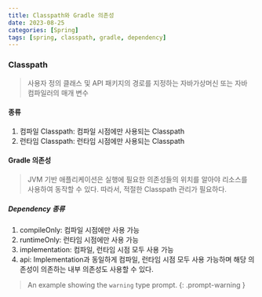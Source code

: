 ```yaml
---
title: Classpath와 Gradle 의존성
date: 2023-08-25
categories: [Spring]
tags: [spring, classpath, gradle, dependency]
---
```


### Classpath
> 사용자 정의 클래스 및 API 패키지의 경로를 지정하는 자바가상머신 또는 자바 컴파일러의 매개 변수

#### 종류
1. 컴파일 Classpath: 컴파일 시점에만 사용되는 Classpath
2. 런타임 Classpath: 런타임 시점에만 사용되는 Classpath

#### Gradle 의존성
> JVM 기반 애플리케이션은 실행에 필요한 의존성들의 위치를 알아야 리소스를 사용하여 동작할 수 있다. 따라서, 적절한 Classpath 관리가 필요하다.

##### Dependency 종류
1. compileOnly: 컴파일 시점에만 사용 가능
2. runtimeOnly: 런타임 시점에만 사용 가능
3. implementation: 컴파일, 런타임 시점 모두 사용 가능
4. api: Implementation과 동일하게 컴파일, 런타임 시점 모두 사용 가능하며 해당 의존성이 의존하는 내부 의존성도 사용할 수 있다.

> An example showing the `warning` type prompt.
{: .prompt-warning }
